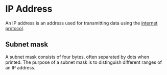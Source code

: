 # IP Address

An IP address is an address used for transmitting data using the
[internet protocol](/internet_protocol).

## Subnet mask

A subnet mask consists of four bytes, often separated by dots when printed. The
purpose of a subnet mask is to distinguish different ranges of an IP address.

